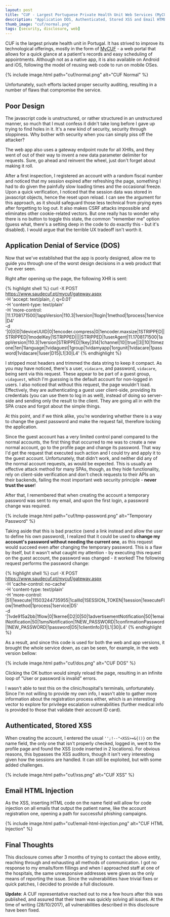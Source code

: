 ```yaml
---
layout: post
title: "CUF - Largest Portuguese Private Health Unit Web Services (MyCUF) - Multiple Vulnerabilities"
description: "Application DOS, Authenticated, Stored XSS and Email HTML Injection"
thumb_image: "cuf/normal.png"
tags: [security, disclosure, web]
---
```


CUF is the largest private health unit in Portugal. It has strived to improve its technological offerings, mostly in the form of [MyCUF](https://www.saudecuf.pt/mycuf) - a web portal that allows for a quick glance at a patient's records and easy scheduling of appointments. Although not as a native app, it is also available on Android and iOS, following the model of reusing web code to run on mobile OSes.

{% include image.html path="cuf/normal.png" alt="CUF Normal" %}

Unfortunately, such efforts lacked proper security auditing, resulting in a number of flaws that compromise the service.


## Poor Design

The javascript code is unstructured, or rather structured in an unstructured manner, so much that I must confess it didn't take long before I gave up trying to find holes in it. It's a new kind of security, security through sloppiness. Why bother with security when you can simply piss off the attacker?

The web app also uses a gateway endpoint route for all XHRs, and they went of out of their way to invent a new data parameter delimiter for requests. Sure, go ahead and reinvent the wheel, just don't forget about making it roll.

After a first inspection, I registered an account with a random fiscal number and noticed that my session expired after refreshing the page, something I had to do given the painfully slow loading times and the occasional freeze. Upon a quick verification, I noticed that the session data was stored in javascript objects, hence the reset upon reload.
I can see the argument for this approach, as it should safeguard those less technical from prying eyes after forgetting to log out. It also makes CSRF attacks impossible and eliminates other cookie-related vectors. But one really has to wonder why there is no button to toggle this state, the common "remember me" option (guess what, there's a setting deep in the code to do exactly this - but it's disabled). I would argue that the terrible UX tradeoff isn't worth it.


## Application Denial of Service (DOS)

Now that we've established that the app is poorly designed, allow me to guide you through one of the worst design decisions in a web product that I've ever seen.

Right after opening up the page, the following XHR is sent:

{% highlight shell %}
curl -X POST \
  https://www.saudecuf.pt/mycuf/gateway.aspx \
  -H 'accept: text/plain, */*; q=0.01' \
  -H 'content-type: text/plain' \
  -H 'more-control: |11.1708171500|1appVersion|110.3|1version|1login|1method|1process|1service|D4' \
  -d '|0|0|0|1deviceUUID|0|1encoder.compress|0|1encoder.maxsize|1STRIPPED||STRIPPED|1modelKey|1STRIPPED||||STRIPPED|1userAgent|11.1708171500|1appVersion|110.3|1version|STRIPPED|1key|314|1channel|10||true||3||10|1timezone|1en|1language|1vidaguest|1group|1vidamyapp|1orgunit|1vidacare|1password|1vidacare|1user|D15|L1|30|L4'
{% endhighlight %}

I stripped most headers and trimmed the data string to keep it compact. As you may have noticed, there's a user, `vidacare`, and password, `vidacare`, being sent via this request. These appear to be part of a guest group, `vidaguest`, which I'm *guess*ing is the default account for non-logged in users. I also noticed that without this request, the page wouldn't load. Effectively, they are authenticating a guest user client-side, providing its credentials (you can use them to log in as well), instead of doing so server-side and sending only the result to the client. They are going all in with the SPA craze and forgot about the simple things.

At this point, and if we think alike, you're wondering whether there is a way to change the guest password and make the request fail, therefore locking the application.

Since the guest account has a very limited control panel compared to the normal accounts, the first thing that occurred to me was to create a new normal account, go to the profile page and change its password. That way I'd get the request that executed such action and I could try and apply it to the guest account. Unfortunately, that didn't work, and neither did any of the normal account requests, as would be expected. This is usually an effective attack method for many SPAs, though, as they hide functionality, rely on client-side verification and don't check requests to their APIs on their backends, failing the most important web security principle - **never trust the user**!

After that, I remembered that when creating the account a temporary password was sent to my email, and upon the first login, a password change was required.

{% include image.html path="cuf/tmp-password.png" alt="Temporary Password" %}

Taking aside that this is bad practice (send a link instead and allow the user to define his own password), I realized that it could be used to **change my account's password without needing the current one**, as this request would succeed even after changing the temporary password. This is a flaw by itself, but it wasn't what caught my attention - by executing this request on the guest account, the password was changed - it worked! The following request performs the password change:

{% highlight shell %}
curl -X POST \
  https://www.saudecuf.pt/mycuf/gateway.aspx \
  -H 'cache-control: no-cache' \
  -H 'content-type: text/plain' \
  -H 'more-control: |51|1execute|11503244735955|1callId|1SESSION_TOKEN|1session|1executeFlow|1method|1process|1service|D5' \
  -d '|1vde915a2bb|1flow|0|1kernel|D2|0|50|1advertisementNotification|50|1emailNotification|50|1smsNotification|1NEW_PASSWORD|1confirmationPassword|1NEW_PASSWORD|1password|D5|1clientInfo|D1|L1|30|L4'
{% endhighlight %}

As a result, and since this code is used for both the web and app versions, it brought the whole service down, as can be seen, for example, in the web version bellow:

{% include image.html path="cuf/dos.png" alt="CUF DOS" %}

Clicking the OK button would simply reload the page, resulting in an infinite loop of "User or password is invalid" errors.

I wasn't able to test this on the clinic/hospital's terminals, unfortunately. Since I'm not willing to provide my own info, I wasn't able to gather more information about the registration process either, which is an interesting vector to explore for privilege escalation vulnerabilities (further medical info is provided to those that validate their account ID card).


## Authenticated, Stored XSS

When creating the account, I entered the usual `'';!--"<XSS>=&{()}` on the name field, the only one that isn't properly checked, logged in, went to the profile page and found the XSS (code inserted in 2 locations). For obvious reasons, this bypasses the XSS auditors, though it isn't very interesting given how the sessions are handled. It can still be exploited, but with some added challenges.

{% include image.html path="cuf/xss.png" alt="CUF XSS" %}


## Email HTML Injection

As the XSS, inserting HTML code on the name field will allow for code injection on all emails that output the patient name, like the account registration one, opening a path for successful phishing campaigns.

{% include image.html path="cuf/email-html-injection.png" alt="CUF HTML Injection" %}


## Final Thoughts

This disclosure comes after 3 months of trying to contact the above entity, reaching through and exhausting all methods of communication. I got no response to my emails/form fillings and when I approached staff at one of the hospitals, the same unresponsive addresses were given as the only means of reporting the issue. Since the vulnerabilities have trivial fixes or quick patches, I decided to provide a full disclosure.


**Update**: A CUF representative reached out to me a few hours after this was published, and assured that their team was quickly solving all issues. At the time of writing (28/10/2017), all vulnerabilities described in this disclosure have been fixed.
